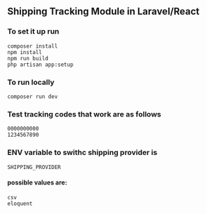 ## Shipping Tracking Module in Laravel/React

### To set it up run
```
composer install
npm install
npm run build
php artisan app:setup
```

### To run locally
`composer run dev`

### Test tracking codes that work are as follows
```
0000000000
1234567890
```
### ENV variable to swithc shipping provider is
`SHIPPING_PROVIDER`
#### possible values are:
```
csv
eloquent
```

